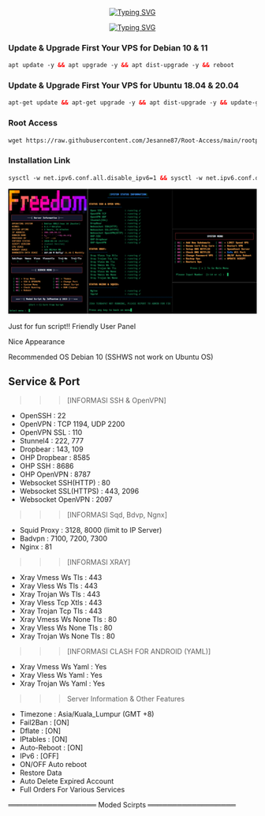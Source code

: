 <p align="center">
<a href="https://git.io/typing-svg"><img src="https://readme-typing-svg.herokuapp.com?font=%09%F0%9D%94%90%F0%9D%94%9E%F0%9D%94%B1%F0%9D%94%A5+%F0%9D%94%89%F0%9D%94%AF%F0%9D%94%9E%F0%9D%94%A8%F0%9D%94%B1%F0%9D%94%B2%F0%9D%94%AF&weight=800&size=32&duration=0.1&pause=1&color=F7CD1FFB&center=true&width=435&lines=%F0%9D%95%8A%CC%B6%CD%9F%CC%B6%F0%9D%95%94%CC%B6%CD%9F%CC%B6%F0%9D%95%A3%CC%B6%CD%9F%CC%B6%F0%9D%95%9A%CC%B6%CD%9F%CC%B6%F0%9D%95%A1%CC%B6%CD%9F%CC%B6%F0%9D%95%A5%CC%B6%CD%9F%CC%B6+%CC%B6%CD%9F%CC%B6%F0%9D%95%8F%CC%B6%CD%9F%CC%B6-%CC%B6%CD%9F%CC%B6%F0%9D%95%A3%CC%B6%CD%9F%CC%B6%F0%9D%95%92%CC%B6%CD%9F%CC%B6%F0%9D%95%AA%CC%B6%CD%9F%CC%B6" alt="Typing SVG" /></a>
</p>
<p align="center">
<a href="https://git.io/typing-svg"><img src="https://readme-typing-svg.herokuapp.com?font=%09%F0%9D%94%90%F0%9D%94%9E%F0%9D%94%B1%F0%9D%94%A5+%F0%9D%94%89%F0%9D%94%AF%F0%9D%94%9E%F0%9D%94%A8%F0%9D%94%B1%F0%9D%94%B2%F0%9D%94%AF&weight=800&size=32&duration=0.1&pause=1&color=F7CD1FFB&center=true&width=435&lines=%F0%9F%85%B9%F0%9F%86%82%F0%9F%85%BF%F0%9F%85%B7%F0%9F%85%B0%F0%9F%85%BD%F0%9F%86%83%F0%9F%85%BE%F0%9F%85%BC" alt="Typing SVG" /></a>


### Update & Upgrade First Your VPS for Debian 10 & 11

  ```html
apt update -y && apt upgrade -y && apt dist-upgrade -y && reboot

  ```

### Update & Upgrade First Your VPS for Ubuntu 18.04 & 20.04

  ```html
apt-get update && apt-get upgrade -y && apt dist-upgrade -y && update-grub && sleep 2 && reboot

  ```

### Root Access
```html
wget https://raw.githubusercontent.com/Jesanne87/Root-Access/main/rootpass.sh && chmod +x rootpass.sh && ./rootpass.sh
 ```
 
### Installation Link

 ```html
sysctl -w net.ipv6.conf.all.disable_ipv6=1 && sysctl -w net.ipv6.conf.default.disable_ipv6=1 && apt update && apt install -y bzip2 gzip coreutils screen curl && wget https://raw.githubusercontent.com/Jesanne87/simple/main/setup.sh && chmod +x setup.sh && sed -i -e 's/\r$//' setup.sh && screen -S setup ./setup.sh

 ```
 <p align="center">
<img src="https://github.com/Jesanne87/examples/blob/main/Untitled%20design121.png?raw=true)?r=82s" width="950" alt="Ok"/></a></p>

Just for fun script!! Friendly User Panel
<p>
Nice Appearance
<p>
Recommended OS Debian 10 (SSHWS not work on Ubuntu OS)

   ## Service & Port 

   >>> [INFORMASI SSH & OpenVPN] 
    
   - OpenSSH                 : 22
   - OpenVPN                 : TCP 1194, UDP 2200
   - OpenVPN SSL             : 110
   - Stunnel4                : 222, 777
   - Dropbear                : 143, 109
   - OHP Dropbear            : 8585
   - OHP SSH                 : 8686
   - OHP OpenVPN             : 8787
   - Websocket SSH(HTTP)     : 80
   - Websocket SSL(HTTPS)    : 443, 2096
   - Websocket OpenVPN       : 2097

   >>> [INFORMASI Sqd, Bdvp, Ngnx]
    
   - Squid Proxy             : 3128, 8000 (limit to IP Server)
   - Badvpn                  : 7100, 7200, 7300
   - Nginx                   : 81

   >>> [INFORMASI XRAY]
    
   - Xray Vmess Ws Tls       : 443
   - Xray Vless Ws Tls       : 443
   - Xray Trojan Ws Tls      : 443
   - Xray Vless Tcp Xtls     : 443
   - Xray Trojan Tcp Tls     : 443
   - Xray Vmess Ws None Tls  : 80
   - Xray Vless Ws None Tls  : 80
   - Xray Trojan Ws None Tls : 80

  >>> [INFORMASI CLASH FOR ANDROID (YAML)]
    
   - Xray Vmess Ws Yaml      : Yes
   - Xray Vless Ws Yaml      : Yes
   - Xray Trojan Ws Yaml     : Yes
   

   >>> Server Information & Other Features
   - Timezone                : Asia/Kuala_Lumpur (GMT +8)
   - Fail2Ban                : [ON]
   - Dflate                  : [ON]
   - IPtables                : [ON]
   - Auto-Reboot             : [ON]
   - IPv6                    : [OFF]
   - ON/OFF Auto reboot
   - Restore Data
   - Auto Delete Expired Account
   - Full Orders For Various Services

══════════════════ Moded Scirpts ══════════════════

